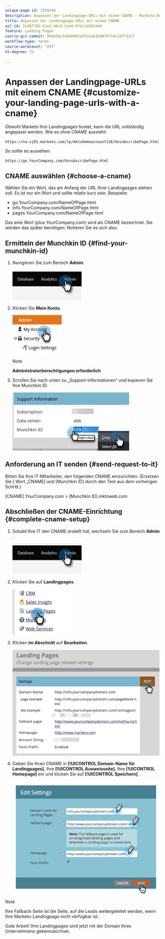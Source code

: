 ```yaml
---
unique-page-id: 2359746
description: Anpassen der Landingpage-URLs mit einem CNAME - Marketo-Dokumente - Produktdokumentation
title: Anpassen der Landingpage-URLs mit einem CNAME
exl-id: 2cd87785-61e5-46cd-b1e0-6fbc145014d4
feature: Landing Pages
source-git-commit: 09a656c3a0d0002edfa1a61b987bff4c1dff33cf
workflow-type: tm+mt
source-wordcount: '237'
ht-degree: 7%

---
```


# Anpassen der Landingpage-URLs mit einem CNAME {#customize-your-landing-page-urls-with-a-cname}

Obwohl Marketo Ihre Landingpages hostet, kann die URL vollständig angepasst werden. Wie es ohne CNAME aussieht:

`https://na-sj02.marketo.com/lp/mktodemoaccount126/UnsubscribePage.html`

So sollte es aussehen:

`https://go.YourCompany.com/UnsubscribePage.html`

## CNAME auswählen {#choose-a-cname}

Wählen Sie ein Wort, das am Anfang der URL Ihrer Landingpages stehen soll. Es ist nur ein Wort und sollte relativ kurz sein. Beispiele:

* go.YourCompany.com/NameOfPage.html
* info.YourCompany.com/NameOfPage.html
* pages.YourCompany.com/NameOfPage.html

Das eine Wort (plus YourCompany.com) wird als CNAME bezeichnet. Sie werden das später benötigen. Notieren Sie es sich also.

## Ermitteln der Munchkin ID {#find-your-munchkin-id}

1. Navigieren Sie zum Bereich **Admin**.

   ![](assets/customize-your-landing-page-urls-with-a-cname-1.png)

1. Klicken Sie **Mein Konto**.

   ![](assets/customize-your-landing-page-urls-with-a-cname-2.png)

   >[!NOTE]
   >
   >**Administratorberechtigungen erforderlich**

1. Scrollen Sie nach unten zu „Support-Informationen“ und kopieren Sie Ihre Munchkin ID.

   ![](assets/customize-your-landing-page-urls-with-a-cname-3.png)

## Anforderung an IT senden {#send-request-to-it}

Bitten Sie Ihre IT-Mitarbeiter, den folgenden CNAME einzurichten: (Ersetzen Sie [ Wort „CNAME] und [Munchkin ID] durch den Text aus dem vorherigen Schritt.)

[CNAME].YourCompany.com > [Munchkin ID].mktoweb.com

## Abschließen der CNAME-Einrichtung {#complete-cname-setup}

1. Sobald Ihre IT den CNAME erstellt hat, wechseln Sie zum Bereich **Admin** .

   ![](assets/customize-your-landing-page-urls-with-a-cname-4.png)

1. Klicken Sie auf **Landingpages**.

   ![](assets/customize-your-landing-page-urls-with-a-cname-5.png)

1. Klicken **im Abschnitt** auf **Bearbeiten**.

   ![](assets/customize-your-landing-page-urls-with-a-cname-6.png)

1. Geben Sie Ihren CNAME in **[!UICONTROL Domain-Name für Landingpages]**, Ihre **[!UICONTROL Ausweisseite]**, Ihre **[!UICONTROL Homepage]** ein und klicken Sie auf **[!UICONTROL Speichern]**.

   ![](assets/customize-your-landing-page-urls-with-a-cname-7.png)

>[!NOTE]
>
>Ihre Fallback-Seite ist die Seite, auf die Leads weitergeleitet werden, wenn Ihre Marketo-Landingpage nicht verfügbar ist.

Gute Arbeit! Ihre Landingpages sind jetzt mit der Domain Ihres Unternehmens gekennzeichnet.
